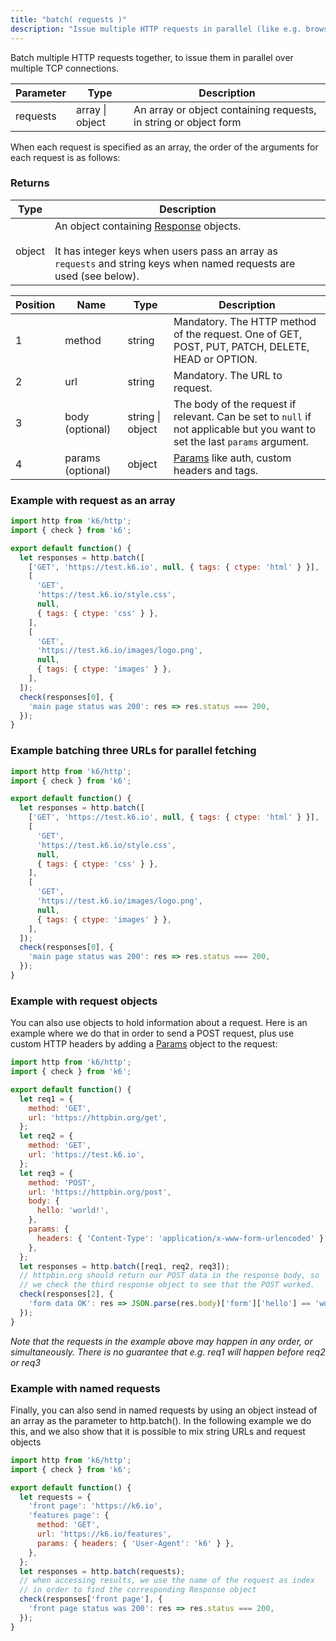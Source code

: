 ```yaml
---
title: "batch( requests )"
description: "Issue multiple HTTP requests in parallel (like e.g. browsers tend to do)."
---
```


Batch multiple HTTP requests together, to issue them in parallel over multiple TCP connections.

| Parameter | Type           | Description                                                      |
| --------- | -------------- | ---------------------------------------------------------------- |
| requests  | array \| object | An array or object containing requests, in string or object form |

When each request is specified as an array, the order of the arguments for each request is as follows:


### Returns

| Type   | Description                                                                                                                                                                                                            |
| ------ | ---------------------------------------------------------------------------------------------------------------------------------------------------------------------------------------------------------------------- |
| object | An object containing [Response](/javascript-api/k6-http/response) objects.<br /><br />It has integer keys when users pass an array as `requests` and string keys when named requests are used (see below). |


| Position | Name | Type | Description |
| -------- | ---- | ---- | ----------- |
| 1 | method | string | Mandatory. The HTTP method of the request. One of GET, POST, PUT, PATCH, DELETE, HEAD or OPTION. |
| 2 | url | string | Mandatory. The URL to request. |
| 3 | body (optional) | string \| object | The body of the request if relevant. Can be set to `null` if not applicable but you want to set the last `params` argument. |
| 4 | params (optional) | object | [Params](/javascript-api/k6-http/params) like auth, custom headers and tags. |


### Example with request as an array

<div class="code-group" data-props='{"labels": []}'>

```js
import http from 'k6/http';
import { check } from 'k6';

export default function() {
  let responses = http.batch([
    ['GET', 'https://test.k6.io', null, { tags: { ctype: 'html' } }],
    [
      'GET',
      'https://test.k6.io/style.css',
      null,
      { tags: { ctype: 'css' } },
    ],
    [
      'GET',
      'https://test.k6.io/images/logo.png',
      null,
      { tags: { ctype: 'images' } },
    ],
  ]);
  check(responses[0], {
    'main page status was 200': res => res.status === 200,
  });
}
```

</div>

### Example batching three URLs for parallel fetching

<div class="code-group" data-props='{"labels": []}'>

```js
import http from 'k6/http';
import { check } from 'k6';

export default function() {
  let responses = http.batch([
    ['GET', 'https://test.k6.io', null, { tags: { ctype: 'html' } }],
    [
      'GET',
      'https://test.k6.io/style.css',
      null,
      { tags: { ctype: 'css' } },
    ],
    [
      'GET',
      'https://test.k6.io/images/logo.png',
      null,
      { tags: { ctype: 'images' } },
    ],
  ]);
  check(responses[0], {
    'main page status was 200': res => res.status === 200,
  });
}
```

</div>

### Example with request objects

You can also use objects to hold information about a request. Here is an example where we do that in order to send a POST request, plus use custom HTTP headers by adding a [Params](/javascript-api/k6-http/params) object to the request:

<div class="code-group" data-props='{"labels": []}'>

```js
import http from 'k6/http';
import { check } from 'k6';

export default function() {
  let req1 = {
    method: 'GET',
    url: 'https://httpbin.org/get',
  };
  let req2 = {
    method: 'GET',
    url: 'https://test.k6.io',
  };
  let req3 = {
    method: 'POST',
    url: 'https://httpbin.org/post',
    body: {
      hello: 'world!',
    },
    params: {
      headers: { 'Content-Type': 'application/x-www-form-urlencoded' },
    },
  };
  let responses = http.batch([req1, req2, req3]);
  // httpbin.org should return our POST data in the response body, so
  // we check the third response object to see that the POST worked.
  check(responses[2], {
    'form data OK': res => JSON.parse(res.body)['form']['hello'] == 'world!',
  });
}
```

</div>

_Note that the requests in the example above may happen in any order, or simultaneously. There is no guarantee that e.g. req1 will happen before req2 or req3_

### Example with named requests

Finally, you can also send in named requests by using an object instead of an array as the parameter to http.batch(). In the following example we do this, and we also show that it is possible to mix string URLs and request objects

<div class="code-group" data-props='{"labels": []}'>

```js
import http from 'k6/http';
import { check } from 'k6';

export default function() {
  let requests = {
    'front page': 'https://k6.io',
    'features page': {
      method: 'GET',
      url: 'https://k6.io/features',
      params: { headers: { 'User-Agent': 'k6' } },
    },
  };
  let responses = http.batch(requests);
  // when accessing results, we use the name of the request as index
  // in order to find the corresponding Response object
  check(responses['front page'], {
    'front page status was 200': res => res.status === 200,
  });
}
```

</div>
